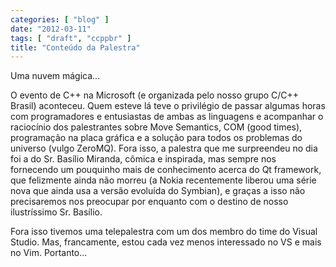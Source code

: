```yaml
---
categories: [ "blog" ]
date: "2012-03-11"
tags: [ "draft", "ccppbr" ]
title: "Conteúdo da Palestra"
---
```

Uma nuvem mágica...

O evento de C++ na Microsoft (e organizada pelo nosso grupo C/C++ Brasil) aconteceu. Quem esteve lá teve o privilégio de passar algumas horas com programadores e entusiastas de ambas as linguagens e acompanhar o raciocínio dos palestrantes sobre Move Semantics, COM (good times), programação na placa gráfica e a solução para todos os problemas do universo (vulgo ZeroMQ). Fora isso, a palestra que me surpreendeu no dia foi a do Sr. Basílio Miranda, cômica e inspirada, mas sempre nos fornecendo um pouquinho mais de conhecimento acerca do Qt framework, que felizmente ainda não morreu (a Nokia recentemente liberou uma série nova que ainda usa a versão evoluída do Symbian), e graças a isso não precisaremos nos preocupar por enquanto com o destino de nosso ilustríssimo Sr. Basílio.

Fora isso tivemos uma telepalestra com um dos membro do time do Visual Studio. Mas, francamente, estou cada vez menos interessado no VS e mais no Vim. Portanto...
